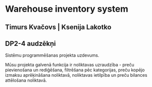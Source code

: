 # Warehouse inventory system

## Timurs Kvačovs | Ksenija Lakotko
##         DP2-4 audzēkņi

Sistēmu programmēšanas projekta uzdevums.

Mūsu projekta galvenā funkcija ir noliktavas uzraudzība - preču pievienošana un rediģēšana, filtrēšana pēc kategorijas, preču kopējo izmaksu aprēķināšana noliktavā, noliktavas ietilpība un preču bilances attēlošana noliktavā.

